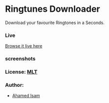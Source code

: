 # Ringtunes Downloader

Download your favourite Ringtones in a Seconds.

### Live
[Browse it live here](https://ahamedisam.github.io/Waffle-Shop/)

### screenshots


### License: [MLT](/LICENSE)

### Author:


- [Ahamed Isam](https://instagram.com/ahd_isam4255)